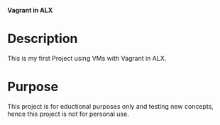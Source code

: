 **Vagrant in ALX**
# Description #
This is my first Project using VMs with Vagrant in ALX.
# Purpose #
This project is for eductional purposes only and testing new concepts, hence this project is not for personal use.
